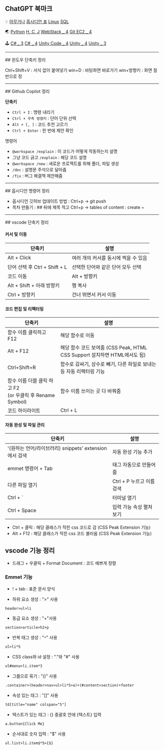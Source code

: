 
## ChatGPT 북마크

💡
[아무거나](https://chatgpt.com/c/f806b00d-ccf7-496e-8b29-02986adf3400)
[옵시디언 표](https://chatgpt.com/c/50385aaa-aee4-44bc-a7c8-bee7c6d8bc54)
[Linux](https://chatgpt.com/c/5b7a4cda-ba81-4382-af5f-d9fa17078255)
[SQL](https://chatgpt.com/c/a8b16bd9-8651-4ef5-a25a-3a8dcd4350e0)

🌏
[Python](https://chatgpt.com/c/72e963c7-1192-4da2-a681-94c9a4d11d2a)
[H, C, J](https://chatgpt.com/c/4e88d652-67d2-468e-8754-62ff474add36)
[WebStack _ 4](https://chatgpt.com/c/96ff78de-1c0d-4c1a-b9c0-1306723190bf)
[Git ](https://chatgpt.com/c/dde617aa-7238-43fa-bc5b-7c1ec8416a0a)
[EC2 _ 4](https://chatgpt.com/c/c1113635-bb4c-4436-b8ee-b8bfc021d74a)

🕹
[C# _ 3](https://chatgpt.com/c/a191662e-07bf-4491-9150-159de1465d90)
[C# _ 4](https://chatgpt.com/c/afb862d1-33e5-4d5a-99bf-4d6967f4dd31)
[Unity Code _ 4](https://chatgpt.com/c/9008cbfb-0f5d-447b-8f68-100c608fb30d)
[Unity _ 4](https://chatgpt.com/c/8bdb79c6-d1c2-484f-8dd2-9ec92663ef31)
[Unity _ 3](https://chatgpt.com/c/c3ce81a2-c406-44db-a987-1a69e9a72580)

<hr>
## 윈도우 단축키 정리

Ctrl+Shift+V : 서식 없이 붙여넣기
win+D : 바탕화면 바로가기
win+방향키 : 화면 절반으로 정

<hr>
## Github Copilot 정리

**단축키**
- `Ctrl + I` : 명령 내리기
- `Ctrl + 우측 방향키` : 단어 단위 선택
- `Alt + [, ]` : 코드 추천 고르기
- `Ctrl + Enter` : 한 번에 제안 확인

명령어
- `@workspace /explain` : 이 코드가 어떻게 작동하는지 설명
- 그냥 코드 긁고 `/explain` : 해당 코드 설명
- `@workspace /new` : 새로운 프로젝트를 위해 폴더, 파일 생성
- `/doc` : 설명문 주석으로 달아줌
- `/fix` : 버그 해결책 제안해줌



<hr>
## 옵시디언 명령어 정리

- 옵시디언 깃허브 업데이트 방법 : Ctrl+p → git push
- 목차 만들기 : ## 뒤에 제목 적고 Ctrl+p → tables of content : create ~



<hr>
## vscode 단축키 정리

#### 커서 및 이동
| 단축키                             | 설명                                    |
|----------------------------------|---------------------------------------|
| Alt + Click                       | 여러 개의 커서를 동시에 찍을 수 있음      |
| 단어 선택 후 Ctrl + Shift + L       | 선택한 단어와 같은 단어 모두 선택        |
| 코드 이동                          | Alt + 방향키                            |
| Alt + Shift + 아래 방향키            | 행 복사                                 |
| Ctrl + 방향키                      | 건너 뛰면서 커서 이동                    |

#### 코드 편집 및 리팩터링
| 단축키                                             | 설명                                                                 |
|---------------------------------------------------|--------------------------------------------------------------------|
| 함수 이름 클릭하고 F12                              | 해당 함수로 이동                                                    |
| Alt + F12                                         | 해당 함수 코드 보여줌 (CSS Peak, HTML CSS Support 설치하면 HTML에서도 됨) |
| Ctrl+Shift+R                                      | 함수로 감싸기, 상수로 빼기, 다른 파일로 보내는 등 자동 리팩터링 기능         |
| 함수 이름 더블 클릭 하고 F2 <br>(or 우클릭 후 Rename Symbol) | 함수 이름 쓰이는 곳 다 바꿔줌                                        |
| 코드 하이라이트                                    | Ctrl + L                                                           |

#### 자동 완성 및 파일 관리
| 단축키                                      | 설명                 |
| ---------------------------------------- | ------------------ |
| '(원하는 언어/라이브러리) snippets' extension에서 검색 | 자동 완성 기능 추가        |
| emmet 명령어 + Tab                          | 태그 자동으로 만들어줌       |
| 다른 파일 열기                                 | Ctrl + P 누르고 이름 검색 |
| Ctrl + `                                 | 터미널 열기             |
| Ctrl + Space                             | 입력 가능 속성 펼쳐보기      |



- Ctrl + 클릭 : 해당 클래스가 적힌 css 코드로 감 (CSS Peak Extension 기능)
- Alt + F12 : 해당 클래스가 적힌 css 코드 불러옴 (CSS Peak Extension 기능)


## vscode 기능 정리

- 드래그 + 우클릭 + Format Document : 코드 예쁘게 정렬

### Emmet 기능

 - ! + tab : 표준 문서 양식

- 하위 요소 생성 : ">" 사용
```html
header>ul>li
```

- 동급 요소 생성 : "+"사용
```html
section>article>h2+p
```

- 반복 태그 생성 : "`*`" 사용
```html
ul>li*5
```

- CSS class와 id 설정 : "."와 "#" 사용
```html
ul#menu>li.item*3
```

- 그룹으로 묶기 : "()" 사용
```html
.container>(header>nav>ul>li*5>a)+(#content>section)+footer
```

- 속성 있는 태그 : "[]" 사용
```html
td[title="name" colspan="5"]
```

- 텍스트가 있는 태그 : {} 중괄호 안에 {텍스트} 입력
```html
a.button{Click Me}
```

- 순서대로 숫자 입력 : "$" 사용
```html
ul.list>li.item$*5>{$}
```

